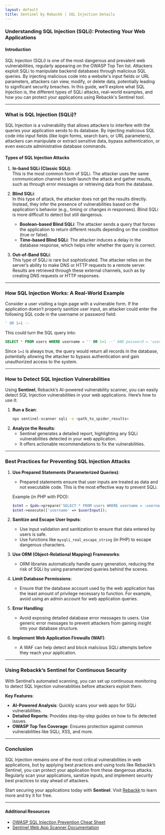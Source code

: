 ```yaml
---
layout: default
title: Sentinel by Rebackk | SQL Injection Details
---
```

### **Understanding SQL Injection (SQLi): Protecting Your Web Applications**

#### **Introduction**
SQL Injection (SQLi) is one of the most dangerous and prevalent web vulnerabilities, regularly appearing on the OWASP Top Ten list. Attackers exploit SQLi to manipulate backend databases through malicious SQL queries. By injecting malicious code into a website's input fields or URL parameters, attackers can view, modify, or delete data, potentially leading to significant security breaches. In this guide, we’ll explore what SQL Injection is, the different types of SQLi attacks, real-world examples, and how you can protect your applications using Rebackk's Sentinel tool.

---

### **What is SQL Injection (SQLi)?**
SQL Injection is a vulnerability that allows attackers to interfere with the queries your application sends to its database. By injecting malicious SQL code into input fields (like login forms, search bars, or URL parameters), attackers can manipulate or extract sensitive data, bypass authentication, or even execute administrative database commands.

#### **Types of SQL Injection Attacks**
1. **In-band SQLi (Classic SQLi)**:  
   This is the most common form of SQLi. The attacker uses the same communication channel to both launch the attack and gather results, such as through error messages or retrieving data from the database.

2. **Blind SQLi**:  
   In this type of attack, the attacker does not get the results directly. Instead, they infer the presence of vulnerabilities based on the application's behavior (e.g., timing or changes in responses). Blind SQLi is more difficult to detect but still dangerous.

   - **Boolean-based Blind SQLi**: The attacker sends a query that forces the application to return different results depending on the condition (true or false).
   - **Time-based Blind SQLi**: The attacker induces a delay in the database response, which helps infer whether the query is correct.

3. **Out-of-Band SQLi**:  
   This type of SQLi is rare but sophisticated. The attacker relies on the server’s ability to make DNS or HTTP requests to a remote server. Results are retrieved through these external channels, such as by creating DNS requests or HTTP responses.

---

### **How SQL Injection Works: A Real-World Example**

Consider a user visiting a login page with a vulnerable form. If the application doesn’t properly sanitize user input, an attacker could enter the following SQL code in the username or password field:

```sql
' OR 1=1 --
```

This could turn the SQL query into:

```sql
SELECT * FROM users WHERE username = '' OR 1=1 --' AND password = 'userpassword';
```

Since `1=1` is always true, the query would return all records in the database, potentially allowing the attacker to bypass authentication and gain unauthorized access to the system.

---

### **How to Detect SQL Injection Vulnerabilities**
Using **Sentinel**, Rebackk’s AI-powered vulnerability scanner, you can easily detect SQL Injection vulnerabilities in your web applications. Here’s how to use it:

1. **Run a Scan**:
   ```bash
   npx sentinel-scanner sqli -s <path_to_spider_results>
   ```
2. **Analyze the Results**:
   - Sentinel generates a detailed report, highlighting any SQLi vulnerabilities detected in your web application.
   - It offers actionable recommendations to fix the vulnerabilities.

---

### **Best Practices for Preventing SQL Injection Attacks**

1. **Use Prepared Statements (Parameterized Queries)**:
   - Prepared statements ensure that user inputs are treated as data and not executable code. This is the most effective way to prevent SQLi.
   
   Example (in PHP with PDO):
   ```php
   $stmt = $pdo->prepare('SELECT * FROM users WHERE username = :username');
   $stmt->execute(['username' => $userInput]);
   ```

2. **Sanitize and Escape User Inputs**:
   - Use input validation and sanitization to ensure that data entered by users is safe.
   - Use functions like `mysqli_real_escape_string` (in PHP) to escape dangerous characters.

3. **Use ORM (Object-Relational Mapping) Frameworks**:
   - ORM libraries automatically handle query generation, reducing the risk of SQLi by using parameterized queries behind the scenes.

4. **Limit Database Permissions**:
   - Ensure that the database account used by the web application has the least amount of privilege necessary to function. For example, avoid using an admin account for web application queries.

5. **Error Handling**:
   - Avoid exposing detailed database error messages to users. Use generic error messages to prevent attackers from gaining insight into your database structure.

6. **Implement Web Application Firewalls (WAF)**:
   - A WAF can help detect and block malicious SQLi attempts before they reach your application.

---

### **Using Rebackk’s Sentinel for Continuous Security**
With Sentinel’s automated scanning, you can set up continuous monitoring to detect SQL Injection vulnerabilities before attackers exploit them.

**Key Features**:
- **AI-Powered Analysis**: Quickly scans your web apps for SQLi vulnerabilities.
- **Detailed Reports**: Provides step-by-step guides on how to fix detected issues.
- **OWASP Top Ten Coverage**: Ensures protection against common vulnerabilities like SQLi, XSS, and more.

---

### **Conclusion**
SQL Injection remains one of the most critical vulnerabilities in web applications, but by applying best practices and using tools like Rebackk’s Sentinel, you can protect your application from these dangerous attacks. Regularly scan your applications, sanitize inputs, and implement security best practices to stay ahead of attackers.

Start securing your applications today with **Sentinel**. Visit [Rebackk](https://rebackk.xyz) to learn more and try it for free.

---

#### **Additional Resources**
- [OWASP SQL Injection Prevention Cheat Sheet](https://cheatsheetseries.owasp.org/cheatsheets/SQL_Injection_Prevention_Cheat_Sheet.html)
- [Sentinel Web App Scanner Documentation](https://rebackkhq.github.io/webapp-scanner/)
